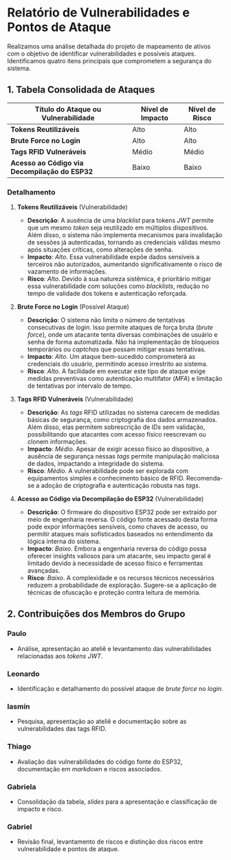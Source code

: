# Relatório de Vulnerabilidades e Pontos de Ataque

Realizamos uma análise detalhada do projeto de mapeamento de ativos com o objetivo de identificar vulnerabilidades e possíveis ataques. Identificamos quatro itens principais que comprometem a segurança do sistema.

## 1. Tabela Consolidada de Ataques

<div align="center">

| **Título do Ataque ou Vulnerabilidade**         | **Nível de Impacto** | **Nível de Risco** |
|--------------------------------------------------|----------------------|--------------------|
| **Tokens Reutilizáveis**                         | Alto                 | Alto               |
| **Brute Force no Login**                         | Alto                 | Alto               |
| **Tags RFID Vulneráveis**                        | Médio                | Médio              |
| **Acesso ao Código via Decompilação do ESP32**   | Baixo                | Baixo              |

</div>

### Detalhamento

1. **Tokens Reutilizáveis** (Vulnerabilidade)
   - **Descrição**: A ausência de uma *blacklist* para tokens *JWT* permite que um mesmo *token* seja reutilizado em múltiplos dispositivos. Além disso, o sistema não implementa mecanismos para invalidação de sessões já autenticadas, tornando as credenciais válidas mesmo após situações críticas, como alterações de senha.
   - **Impacto**: *Alto*. Essa vulnerabilidade expõe dados sensíveis a terceiros não autorizados, aumentando significativamente o risco de vazamento de informações.
   - **Risco**: *Alto*. Devido à sua natureza sistêmica, é prioritário mitigar essa vulnerabilidade com soluções como *blacklists*, redução no tempo de validade dos tokens e autenticação reforçada.

2. **Brute Force no Login** (Possível Ataque)
   - **Descrição**: O sistema não limita o número de tentativas consecutivas de *login*. Isso permite ataques de força bruta (*brute force*), onde um atacante tenta diversas combinações de usuário e senha de forma automatizada. Não há implementação de bloqueios temporários ou *captchas* que possam mitigar essas tentativas.
   - **Impacto**: *Alto*. Um ataque bem-sucedido comprometerá as credenciais do usuário, permitindo acesso irrestrito ao sistema.
   - **Risco**: *Alto*. A facilidade em executar este tipo de ataque exige medidas preventivas como autenticação multifator (*MFA*) e limitação de tentativas por intervalo de tempo.

3. **Tags RFID Vulneráveis** (Vulnerabilidade)
   - **Descrição**: As *tags* RFID utilizadas no sistema carecem de medidas básicas de segurança, como criptografia dos dados armazenados. Além disso, elas permitem sobrescrição de *IDs* sem validação, possibilitando que atacantes com acesso físico reescrevam ou clonem informações.
   - **Impacto**: *Médio*. Apesar de exigir acesso físico ao dispositivo, a ausência de segurança nessas *tags* permite manipulação maliciosa de dados, impactando a integridade do sistema.
   - **Risco**: *Médio*. A vulnerabilidade pode ser explorada com equipamentos simples e conhecimento básico de RFID. Recomenda-se a adoção de criptografia e autenticação robusta nas *tags*.

4. **Acesso ao Código via Decompilação do ESP32** (Vulnerabilidade)
   - **Descrição**: O firmware do dispositivo ESP32 pode ser extraído por meio de engenharia reversa. O código fonte acessado desta forma pode expor informações sensíveis, como chaves de acesso, ou permitir ataques mais sofisticados baseados no entendimento da lógica interna do sistema.
   - **Impacto**: *Baixo*. Embora a engenharia reversa do código possa oferecer insights valiosos para um atacante, seu impacto geral é limitado devido à necessidade de acesso físico e ferramentas avançadas.
   - **Risco**: *Baixo*. A complexidade e os recursos técnicos necessários reduzem a probabilidade de exploração. Sugere-se a aplicação de técnicas de ofuscação e proteção contra leitura de memória.

## 2. Contribuições dos Membros do Grupo

### Paulo
- Análise, apresentação ao ateliê e levantamento das vulnerabilidades relacionadas aos *tokens JWT*.

### Leonardo
- Identificação e detalhamento do possível ataque de *brute force* no *login*.

### Iasmin
- Pesquisa, apresentação ao ateliê e documentação sobre as vulnerabilidades das tags RFID.

### Thiago
- Avaliação das vulnerabilidades do código fonte do ESP32, documentação em *markdown* e riscos associados.

### Gabriela
- Consolidação da tabela, *slides* para a apresentação e classificação de impacto e risco.

### Gabriel
- Revisão final, levantamento de riscos e distinção dos riscos entre vulnerabilidade e pontos de ataque.
